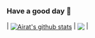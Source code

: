 ### Have a good day 🌱

| <a href="https://github.com/anuraghazra/github-readme-stats"><img align="center" src="https://github-readme-stats.vercel.app/api?username=Airat102vb&show_icons=true&include_all_commits=true&theme=buefy&hide_border=true" alt="Airat's github stats" /></a> | <a href="https://github.com/anuraghazra/github-readme-stats"><img align="center" src="https://github-readme-stats.vercel.app/api/top-langs/?username=Airat102vb&layout=compact&theme=buefy&hide_border=true" /></a> |
